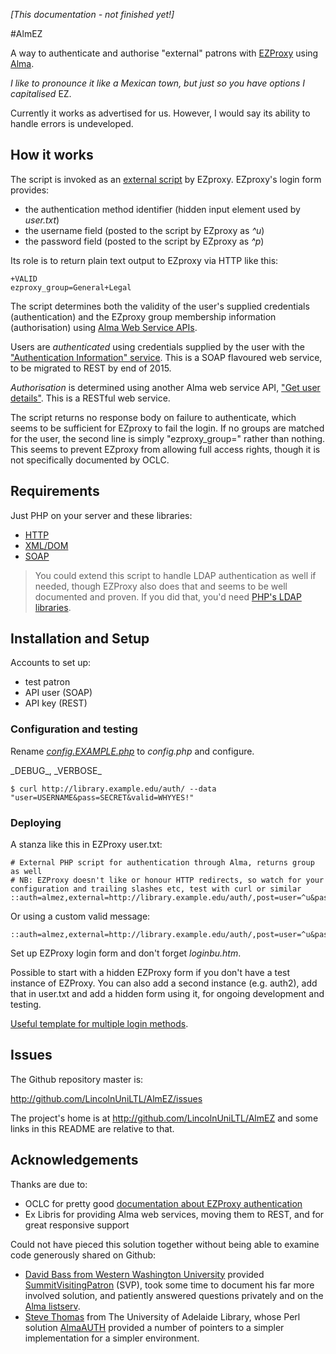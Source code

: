 ﻿_\[This documentation - not finished yet!\]_

#AlmEZ

A way to authenticate and authorise "external" patrons with [EZProxy](http://www.oclc.org/support/services/ezproxy.en.html) using [Alma](https://developers.exlibrisgroup.com/alma).

_I like to pronounce it like a Mexican town, but just so you have options I capitalised_ EZ.

Currently it works as advertised for us. However, I would say its ability to handle errors is undeveloped.

## How it works

The script is invoked as an [external script](http://www.oclc.org/support/services/ezproxy/documentation/usr/external.en.html) by EZproxy. EZproxy's login form provides:

* the authentication method identifier (hidden input element used by _user.txt_)
* the username field (posted to the script by EZproxy as _^u_)
* the password field (posted to the script by EZproxy as _^p_)

Its role is to return plain text output to EZproxy via HTTP like this:

    +VALID
    ezproxy_group=General+Legal

The script determines both the validity of the user's supplied credentials (authentication) and the EZproxy group membership information (authorisation) using [Alma Web Service APIs](https://developers.exlibrisgroup.com/alma/apis).

Users are *authenticated* using credentials supplied by the user with the ["Authentication Information" service](https://developers.exlibrisgroup.com/alma/apis/soap/user/authentication). This is a SOAP flavoured web service, to be migrated to REST by end of 2015.

*Authorisation* is determined using another Alma web service API, ["Get user details"](https://developers.exlibrisgroup.com/alma/apis/users/GET/gwPcGly021r0XQMGAttqcPPFoLNxBoEZSZhrICr+9So=/0aa8d36f-53d6-48ff-8996-485b90b103e4). This is a RESTful web service.

The script returns no response body on failure to authenticate, which seems to be sufficient for EZproxy to fail the login. If no groups are matched for the user, the second line is simply "ezproxy_group=" rather than nothing. This seems to prevent EZproxy from allowing full access rights, though it is not specifically documented by OCLC.

## Requirements

Just PHP on your server and these libraries:

* [HTTP](http://php.net/manual/en/book.http.php)
* [XML/DOM](http://php.net/manual/en/book.dom.php)
* [SOAP](http://php.net/manual/en/book.soap.php)

> You could extend this script to handle LDAP authentication as well if needed, though EZProxy also does that and seems to be well documented and proven. If you did that, you'd need [PHP's LDAP libraries](http://php.net/manual/en/book.ldap.php).

## Installation and Setup

Accounts to set up:

* test patron
* API user (SOAP)
* API key (REST)

### Configuration and testing

Rename _[config.EXAMPLE.php](config.EXAMPLE.php)_ to _config.php_ and configure.

\_DEBUG\_, \_VERBOSE\_

    $ curl http://library.example.edu/auth/ --data "user=USERNAME&pass=SECRET&valid=WHYYES!"

### Deploying

A stanza like this in EZProxy user.txt:

    # External PHP script for authentication through Alma, returns group as well
    # NB: EZProxy doesn't like or honour HTTP redirects, so watch for your configuration and trailing slashes etc, test with curl or similar
    ::auth=almez,external=http://library.example.edu/auth/,post=user=^u&pass=^p

Or using a custom valid message:

    ::auth=almez,external=http://library.example.edu/auth/,post=user=^u&pass=^p,valid=+OKEYDOKEY

Set up EZProxy login form and don't forget _loginbu.htm_.

Possible to start with a hidden EZProxy form if you don't have a test instance of EZProxy. You can also add a second instance (e.g. auth2), add that in user.txt and add a hidden form using it, for ongoing development and testing.

[Useful template for multiple login methods](https://gist.github.com/LincolnUniLTL/d19700b8be66d4f1ad6d).

## Issues

The Github repository master is:

<http://github.com/LincolnUniLTL/AlmEZ/issues>

The project's home is at <http://github.com/LincolnUniLTL/AlmEZ> and some links in this README are relative to that.

## Acknowledgements

Thanks are due to:

* OCLC for pretty good [documentation about EZProxy authentication](http://www.oclc.org/support/services/ezproxy/documentation/usr.en.html)
* Ex Libris for providing Alma web services, moving them to REST, and for great responsive support

Could not have pieced this solution together without being able to examine code generously shared on Github:

* [David Bass from Western Washington University](https://github.com/davidbasswwu) provided [SummitVisitingPatron](https://github.com/davidbasswwu/SummitVisitingPatron) (SVP), took some time to document his far more involved solution, and patiently answered questions privately and on the [Alma listserv](https://listserv.nd.edu/cgi-bin/wa?A0=ALMA-L).
* [Steve Thomas](https://github.com/spotrick) from The University of Adelaide Library, whose Perl solution [AlmaAUTH](https://github.com/spotrick/AlmaAUTH) provided a number of pointers to a simpler implementation for a simpler environment.